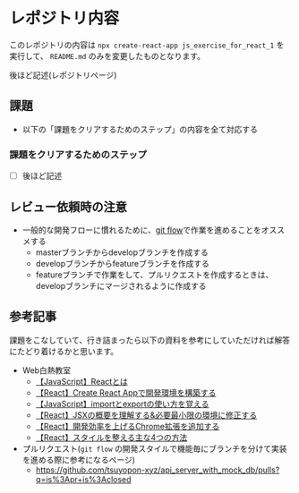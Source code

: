 # レポジトリ内容

このレポジトリの内容は `npx create-react-app js_exercise_for_react_1` を実行して、 `README.md` のみを変更したものとなります。

後ほど記述(レポジトリページ)

## 課題

- 以下の「課題をクリアするためのステップ」の内容を全て対応する

### 課題をクリアするためのステップ

- [ ] 後ほど記述


## レビュー依頼時の注意

- 一般的な開発フローに慣れるために、[git flow](https://qiita.com/KosukeSone/items/514dd24828b485c69a05)で作業を進めることをオススメする
    - masterブランチからdevelopブランチを作成する
    - developブランチからfeatureブランチを作成する
    - featureブランチで作業をして、プルリクエストを作成するときは、developブランチにマージされるように作成する

## 参考記事

課題をこなしていて、行き詰まったら以下の資料を参考にしていただければ解答にたどり着けるかと思います。


- Web白熱教室
    - [【JavaScript】Reactとは](https://tsuyopon.xyz/learning-contents/web-dev/javascript/react/what-is-the-react/)
    - [【React】Create React Appで開発環境を構築する](https://tsuyopon.xyz/learning-contents/web-dev/javascript/react/setup-env-with-create-react-app/)
    - [【JavaScript】importとexportの使い方を覚える](https://tsuyopon.xyz/learning-contents/web-dev/javascript/react/how-to-use-import-and-export/)
    - [【React】JSXの概要を理解する&必要最小限の環境に修正する](https://tsuyopon.xyz/learning-contents/web-dev/javascript/react/what-is-the-jsx-and-modify-env/)
    - [【React】開発効率を上げるChrome拡張を追加する](https://tsuyopon.xyz/learning-contents/web-dev/javascript/react/add-react-developer-tools/)
    - [【React】スタイルを整える主な4つの方法](https://tsuyopon.xyz/learning-contents/web-dev/javascript/react/attaching-styles-in-4-ways/)
- プルリクエスト(`git flow` の開発スタイルで機能毎にブランチを分けて実装を進める際に参考になるページ)
    - https://github.com/tsuyopon-xyz/api_server_with_mock_db/pulls?q=is%3Apr+is%3Aclosed